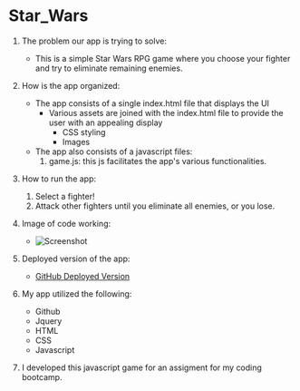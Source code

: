 # Star_Wars
1. The problem our app is trying to solve:
    - This is a simple Star Wars RPG game where you choose your fighter and try to eliminate remaining enemies.

2. How is the app organized:
    - The app consists of a single index.html file that displays the UI
        - Various assets are joined with the index.html file to provide the user with an appealing display
            - CSS styling
            - Images
    - The app also consists of a javascript files:
        1. game.js: this js facilitates the app's various functionalities.

3. How to run the app:
    1. Select a fighter!
    2. Attack other fighters until you eliminate all enemies, or you lose.

4. Image of code working:
    - ![Screenshot](example.png)

5. Deployed version of the app:
    - [GitHub Deployed Version](https://tp222.github.io/Star_Wars/)

6. My app utilized the following:
    - Github
    - Jquery
    - HTML
    - CSS
    - Javascript
   

7. I developed this javascript game for an assigment for my coding bootcamp.
